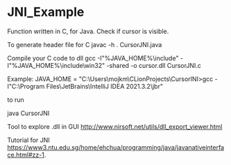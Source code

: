 # JNI_Example
Function written in C, for Java. Check if cursor is visible.

To generate header file for C
javac -h . CursorJNI.java

Compile your C code to dll
gcc -I"%JAVA_HOME%\include" -I"%JAVA_HOME%\include\win32" -shared -o cursor.dll CursorJNI.c

Example:
JAVA_HOME  = "C:\Users\mojkm\CLionProjects\CursorINI>gcc -I"C:\Program Files\JetBrains\IntelliJ IDEA 2021.3.2\jbr\"

to run

java CursorJNI 

Tool to explore .dll in GUI
http://www.nirsoft.net/utils/dll_export_viewer.html

Tutorial for JNI
https://www3.ntu.edu.sg/home/ehchua/programming/java/javanativeinterface.html#zz-1.

